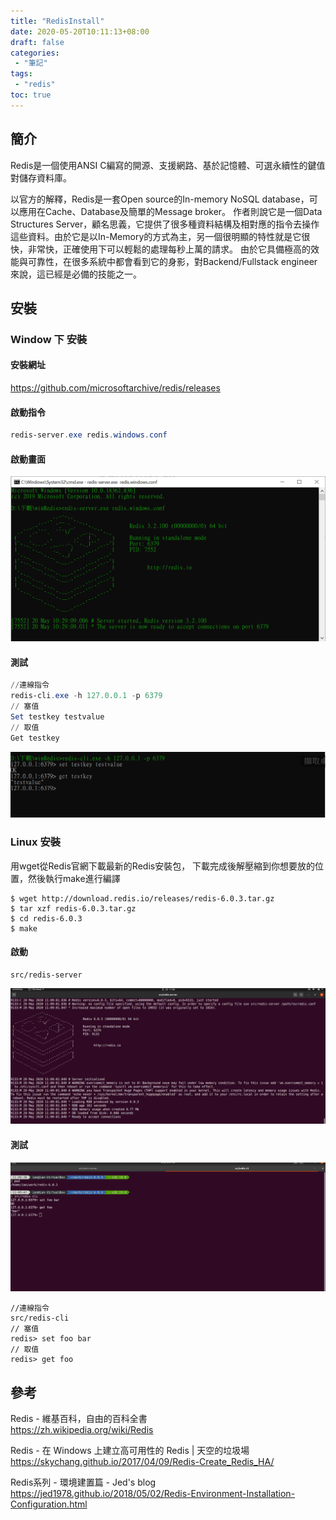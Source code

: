 ```yaml
---
title: "RedisInstall"
date: 2020-05-20T10:11:13+08:00
draft: false
categories:
 - "筆記"
tags:
 - "redis"
toc: true
---
```


## 簡介

Redis是一個使用ANSI C編寫的開源、支援網路、基於記憶體、可選永續性的鍵值對儲存資料庫。

以官方的解釋，Redis是一套Open source的In-memory NoSQL database，可以應用在Cache、Database及簡單的Message broker。
作者則說它是一個Data Structures Server，顧名思義，它提供了很多種資料結構及相對應的指令去操作這些資料。由於它是以In-Memory的方式為主，另一個很明顯的特性就是它很快，非常快，正確使用下可以輕鬆的處理每秒上萬的請求。
由於它具備極高的效能與可靠性，在很多系統中都會看到它的身影，對Backend/Fullstack engineer來說，這已經是必備的技能之一。


<!--more-->

## 安裝

### Window 下 安裝

####  安裝網址

https://github.com/microsoftarchive/redis/releases

####  啟動指令

```powershell
redis-server.exe redis.windows.conf
```

#### 啟動畫面

![runRedisWin](/images/redis/runRedisWin.png)

#### 測試  

```powershell
//連線指令
redis-cli.exe -h 127.0.0.1 -p 6379
// 塞值
Set testkey testvalue
// 取值
Get testkey
```

![redisWinTest](/images/redis/redisWinTest.png)


### Linux 安裝

用wget從Redis官網下載最新的Redis安裝包，
下載完成後解壓縮到你想要放的位置，然後執行make進行編譯


```shell
$ wget http://download.redis.io/releases/redis-6.0.3.tar.gz
$ tar xzf redis-6.0.3.tar.gz
$ cd redis-6.0.3
$ make
```

#### 啟動 
``` shell
src/redis-server
```

![runRedisUbuntu](/images/redis/runRedisUbuntu.png)

#### 測試

![redisUbuntuTest](/images/redis/redisUbuntuTest.png)

```shell
//連線指令
src/redis-cli  
// 塞值
redis> set foo bar  
// 取值
redis> get foo  
```


## 參考

Redis - 維基百科，自由的百科全書  
https://zh.wikipedia.org/wiki/Redis  

Redis - 在 Windows 上建立高可用性的 Redis | 天空的垃圾場  
https://skychang.github.io/2017/04/09/Redis-Create_Redis_HA/  

Redis系列 - 環境建置篇 - Jed's blog  
https://jed1978.github.io/2018/05/02/Redis-Environment-Installation-Configuration.html
